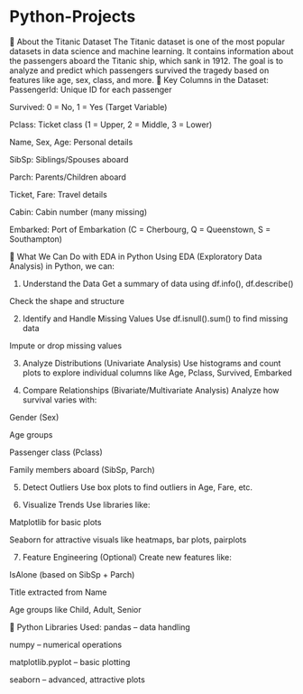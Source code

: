 # Python-Projects
🚢 About the Titanic Dataset
The Titanic dataset is one of the most popular datasets in data science and machine learning. It contains information about the passengers aboard the Titanic ship, which sank in 1912. The goal is to analyze and predict which passengers survived the tragedy based on features like age, sex, class, and more.
📂 Key Columns in the Dataset:
PassengerId: Unique ID for each passenger

Survived: 0 = No, 1 = Yes (Target Variable)

Pclass: Ticket class (1 = Upper, 2 = Middle, 3 = Lower)

Name, Sex, Age: Personal details

SibSp: Siblings/Spouses aboard

Parch: Parents/Children aboard

Ticket, Fare: Travel details

Cabin: Cabin number (many missing)

Embarked: Port of Embarkation (C = Cherbourg, Q = Queenstown, S = Southampton)

🧪 What We Can Do with EDA in Python
Using EDA (Exploratory Data Analysis) in Python, we can:

1. Understand the Data
Get a summary of data using df.info(), df.describe()

Check the shape and structure

2. Identify and Handle Missing Values
Use df.isnull().sum() to find missing data

Impute or drop missing values

3. Analyze Distributions (Univariate Analysis)
Use histograms and count plots to explore individual columns like Age, Pclass, Survived, Embarked

4. Compare Relationships (Bivariate/Multivariate Analysis)
Analyze how survival varies with:

Gender (Sex)

Age groups

Passenger class (Pclass)

Family members aboard (SibSp, Parch)

5. Detect Outliers
Use box plots to find outliers in Age, Fare, etc.

6. Visualize Trends
Use libraries like:

Matplotlib for basic plots

Seaborn for attractive visuals like heatmaps, bar plots, pairplots

7. Feature Engineering (Optional)
Create new features like:

IsAlone (based on SibSp + Parch)

Title extracted from Name

Age groups like Child, Adult, Senior

🔧 Python Libraries Used:
pandas – data handling

numpy – numerical operations

matplotlib.pyplot – basic plotting

seaborn – advanced, attractive plots
